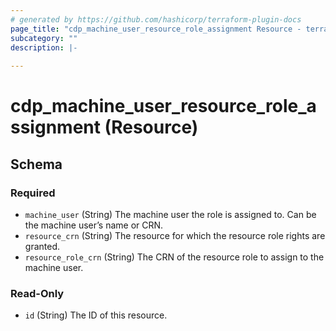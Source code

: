 ```yaml
---
# generated by https://github.com/hashicorp/terraform-plugin-docs
page_title: "cdp_machine_user_resource_role_assignment Resource - terraform-provider-cdp"
subcategory: ""
description: |-
  
---
```


# cdp_machine_user_resource_role_assignment (Resource)





<!-- schema generated by tfplugindocs -->
## Schema

### Required

- `machine_user` (String) The machine user the role is assigned to. Can be the machine user’s name or CRN.
- `resource_crn` (String) The resource for which the resource role rights are granted.
- `resource_role_crn` (String) The CRN of the resource role to assign to the machine user.

### Read-Only

- `id` (String) The ID of this resource.


